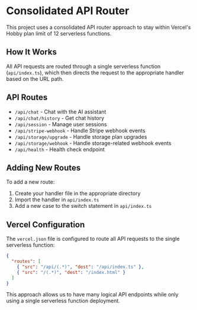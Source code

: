 # Consolidated API Router

This project uses a consolidated API router approach to stay within Vercel's Hobby plan limit of 12 serverless functions.

## How It Works

All API requests are routed through a single serverless function (`api/index.ts`), which then directs the request to the appropriate handler based on the URL path.

## API Routes

- `/api/chat` - Chat with the AI assistant
- `/api/chat/history` - Get chat history
- `/api/session` - Manage user sessions
- `/api/stripe-webhook` - Handle Stripe webhook events
- `/api/storage/upgrade` - Handle storage plan upgrades
- `/api/storage/webhook` - Handle storage-related webhook events
- `/api/health` - Health check endpoint

## Adding New Routes

To add a new route:

1. Create your handler file in the appropriate directory
2. Import the handler in `api/index.ts`
3. Add a new case to the switch statement in `api/index.ts`

## Vercel Configuration

The `vercel.json` file is configured to route all API requests to the single serverless function:

```json
{
  "routes": [
    { "src": "/api/(.*)", "dest": "/api/index.ts" },
    { "src": "/(.*)", "dest": "/index.html" }
  ]
}
```

This approach allows us to have many logical API endpoints while only using a single serverless function deployment.